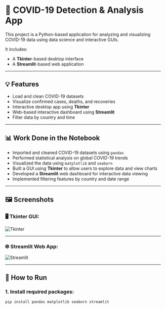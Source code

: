 # 🦠 COVID-19 Detection & Analysis App

This project is a Python-based application for analyzing and visualizing COVID-19 data using data science and interactive GUIs.

It includes:
- A **Tkinter**-based desktop interface
- A **Streamlit**-based web application

---

## 💡 Features

- Load and clean COVID-19 datasets
- Visualize confirmed cases, deaths, and recoveries
- Interactive desktop app using **Tkinter**
- Web-based interactive dashboard using **Streamlit**
- Filter data by country and time

---

## 📊 Work Done in the Notebook

- Imported and cleaned COVID-19 datasets using `pandas`
- Performed statistical analysis on global COVID-19 trends
- Visualized the data using `matplotlib` and `seaborn`
- Built a GUI using **Tkinter** to allow users to explore data and view charts
- Developed a **Streamlit** web dashboard for interactive data viewing
- Implemented filtering features by country and date range

---

## 🖼️ Screenshots

### 🖥️ Tkinter GUI:
![Tkinter](https://github.com/user-attachments/assets/c43c1905-e2aa-4546-8035-62850daa016b)

---

### 🌐 Streamlit Web App:
![Streamlit](https://github.com/user-attachments/assets/94e71ec9-240d-4f93-8990-241a444d1049)

---

## 🚀 How to Run

### 1. Install required packages:

```bash
pip install pandas matplotlib seaborn streamlit
